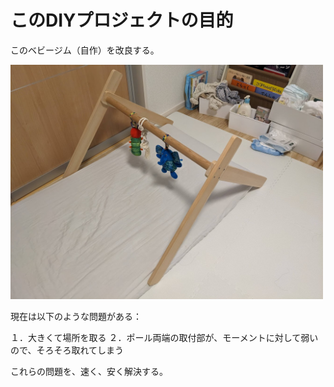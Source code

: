 # このDIYプロジェクトの目的
このベビージム（自作）を改良する。

<img src="/PXL_20240310_015119175.MP.jpg" width="500">

現在は以下のような問題がある：

１．大きくて場所を取る
２．ポール両端の取付部が、モーメントに対して弱いので、そろそろ取れてしまう

これらの問題を、速く、安く解決する。
